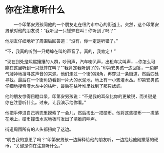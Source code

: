 # 你在注意听什么
　　一个印第安男孩同他的一个朋友走在纽约市中心的街道上。突然，这个印第安男孩对他的朋友说：“我听见一只蟋蟀在叫！你听到了吗？” 

 他朋友仔细地听了周围后回答道：“没有，你一定是听错了。” 

 “不，我真的听到一只蟋蟀在叫的声音了。真的，我肯定！” 

 “现在到处是熙熙攘攘的人群，吵闹声，汽车喇叭声，出租车尖叫声……你怎么可能在这里听到一只蟋蟀在叫？”“我肯定我听到了的。”印第安男孩一边回答，一边屏气凝神地搜寻这声音的来源。他们走过一个街的拐角，再穿过一条街道，然后四处寻找。最后在一个街角边看到一片大的水泥地，地上有一小簇灌木丛。印第安男孩仔细地搜索灌木丛中的枯叶，最后在枯叶堆里找到了那只蟋蟀。 

 他的朋友惊得目瞪口呆。印第安男孩说：“不是我的耳朵比你的更敏锐，而关键是你在注意听什么。过来，让我演示给你看。” 

 他把手伸进自己裤兜里摸索了一会儿，然后掏出一把硬币。他将这些硬币一一撒落在地上，硬币撞击水泥地板时发出了清脆的响声。 

 街道周围所有的人头都扭向了这边。 

 “明白我的意思了吗？”印第安男孩一边解释给他的朋友听，一边拾起他刚撒落的硬币，“关键是你在注意听什么。”
 